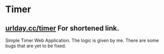 # Timer
## [urlday.cc/timer](https://urlday.cc/timer) For shortened link. 
Simple Timer Web Application. The logic is given by me.
There are some bugs that are yet to be fixed.

